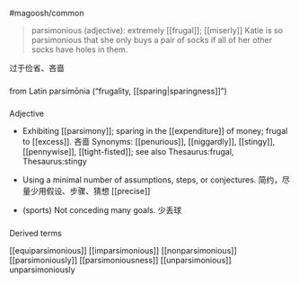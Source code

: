 #magoosh/common

> parsimonious (adjective): extremely [[frugal]]; [[miserly]] 
Katie is so parsimonious that she only buys a pair of socks if all of her other socks have holes in them. 

过于俭省、吝啬

###
from Latin parsimōnia (“frugality, [[sparing|sparingness]]”)

###
Adjective

- Exhibiting [[parsimony]]; sparing in the [[expenditure]] of money; frugal to [[excess]].  吝啬
Synonyms: [[penurious]], [[niggardly]], [[stingy]], [[pennywise]], [[tight-fisted]]; see also Thesaurus:frugal, Thesaurus:stingy

- Using a minimal number of assumptions, steps, or conjectures.  简约，尽量少用假设、步骤、猜想 [[precise]]
- (sports) Not conceding many goals.  少丢球

###
Derived terms

[[equiparsimonious]]
[[imparsimonious]]
[[nonparsimonious]]
[[parsimoniously]]
[[parsimoniousness]]
[[unparsimonious]]
unparsimoniously

